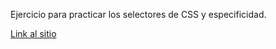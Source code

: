 Ejercicio para practicar los selectores de CSS y especificidad.

[Link al sitio](https://dbsantiago.github.io/Codecademy/FrontEndEngineer/06-uglyVacation/index.html)